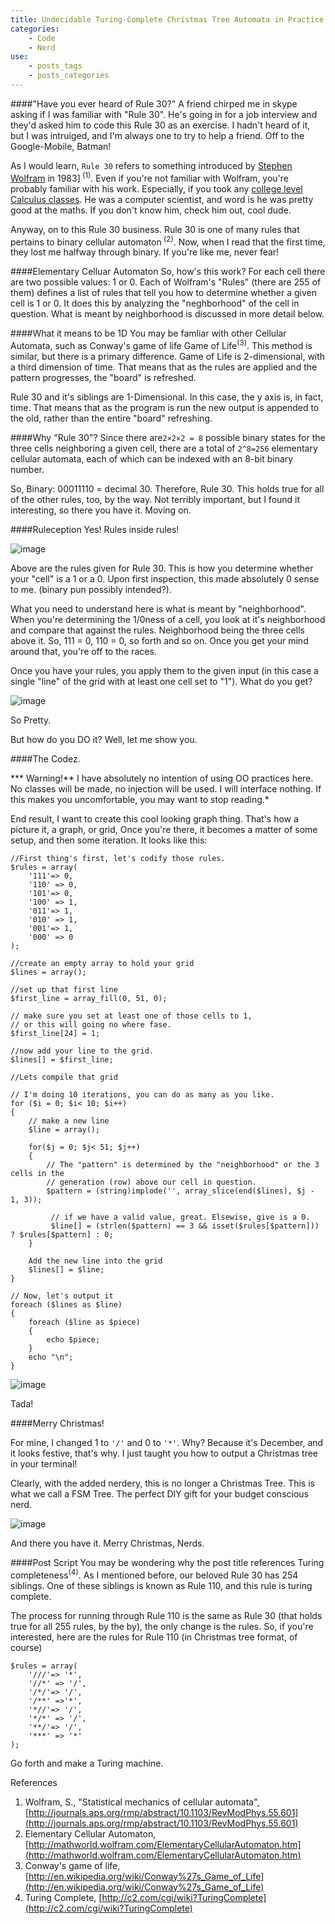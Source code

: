 ```yaml
---
title: Undecidable Turing-Complete Christmas Tree Automata in Practice
categories:
    - Code
    - Nerd
use:
    - posts_tags
    - posts_categories
---
```


####"Have you ever heard of Rule 30?"
A friend chirped me in skype asking if I was familiar with "Rule 30". He's going in for a job interview and they'd asked him to code this Rule 30 as an exercise. I hadn't heard of it, but I was intruiged, and I'm always one to try to help a friend. Off to the Google-Mobile, Batman!

As I would learn, `Rule 30` refers to something introduced by  [Stephen Wolfram](http://en.wikipedia.org/wiki/Stephen_Wolfram) in 1983]<sup> (1)</sup>.  Even if you're not familiar with Wolfram, you're probably familiar with his work. Especially, if you took any [college level Calculus classes](http://www.wolframalpha.com/). He was a computer scientist, and word is he was pretty good at the maths. If you don't know him, check him out, cool dude. 

Anyway, on to this Rule 30 business. Rule 30 is one of many rules that pertains to binary cellular automaton<sup> (2)</sup>. Now, when I read that the first time, they lost me halfway through binary. If you're like me, never fear!

####Elementary Celluar Automaton
So, how's this work? For each cell there are two possible values: 1 or 0. Each of Wolfram's "Rules" (there are 255 of them) defines a list of rules that tell you how to determine whether a given cell is 1 or 0. It does this by analyzing the "neghborhood" of the cell in question. What is meant by neighborhood is discussed in more detail below. 

####What it means to be 1D
You may be famliar with other Cellular Automata, such as Conway's game of life Game of Life<sup>(3)</sup>. This method is similar, but there is a primary difference. Game of Life is 2-dimensional, with a third dimension of time. That means that as the rules are applied and the pattern progresses, the "board" is refreshed. 

Rule 30 and it's siblings are 1-Dimensional. In this case, the y axis is, in fact, time. That means that as the program is run the new output is appended to the old, rather than the entire "board" refreshing. 

####Why "Rule 30"?
Since there are`2×2×2 = 8` possible binary states for the three cells neighboring a given cell, there are a total of `2^8=256` elementary cellular automata, each of which can be indexed with an 8-bit binary number. 

So, Binary: 00011110 = decimal 30. Therefore, Rule 30. This holds true for all of the other rules, too, by the way. Not terribly important, but I found it interesting, so there you have it. Moving on. 

####Ruleception
Yes! Rules inside rules!

![image](/img/rule30.gif)

Above are the rules given for Rule 30. This is how you determine whether your "cell" is a 1 or a 0. Upon first inspection, this made absolutely 0 sense to me. (binary pun possibly intended?). 

What you need to understand here is what is meant by "neighborhood". When you're determining the 1/0ness of a cell, you look at it's neighborhood and compare that against the rules. Neighborhood being the three cells above it. So, 111 = 0, 110 = 0, so forth and so on. Once you get your mind around that, you're off to the races. 

Once you have your rules, you apply them to the given input (in this case a single "line" of the grid with at least one cell set to "1"). What do you get?

![image](/img/rule30graph.png)

So Pretty. 

But how do you DO it? Well, let me show you. 

####The Codez.

*** Warning!** I have absolutely no intention of using OO practices here. No classes will be made, no injection will be used. I will interface nothing. If this makes you uncomfortable, you may want to stop reading.*

End result, I want to create this cool looking graph thing. That's how a picture it, a graph, or grid, Once you're there, it becomes a matter of some setup, and then some iteration. It looks like this: 

```
//First thing's first, let's codify those rules. 
$rules = array(
    '111'=> 0,
    '110' => 0,
    '101'=> 0,
    '100' => 1,
    '011'=> 1,
    '010' => 1,
    '001'=> 1,
    '000' => 0
);

//create an empty array to hold your grid
$lines = array();

//set up that first line 
$first_line = array_fill(0, 51, 0);

// make sure you set at least one of those cells to 1,
// or this will going no where fase. 
$first_line[24] = 1;

//now add your line to the grid. 
$lines[] = $first_line;

//Lets compile that grid

// I'm doing 10 iterations, you can do as many as you like. 
for ($i = 0; $i< 10; $i++)
{
    // make a new line
    $line = array();
    
    for($j = 0; $j< 51; $j++)
    {
        // The "pattern" is determined by the "neighborhood" or the 3 cells in the 
        // generation (row) above our cell in question. 
        $pattern = (string)implode('', array_slice(end($lines), $j - 1, 3));
 
         // if we have a valid value, great. Elsewise, give is a 0. 
         $line[] = (strlen($pattern) == 3 && isset($rules[$pattern])) ? $rules[$pattern] : 0;
    }
    
    Add the new line into the grid
    $lines[] = $line;
}

// Now, let's output it
foreach ($lines as $line)
{
    foreach ($line as $piece)
    {
        echo $piece;
    }
    echo "\n";
}
```
![image](/img/rule30output.png)

Tada! 

####Merry Christmas!

For mine, I changed 1 to `'/'` and 0 to `'*'`. Why? Because it's December, and it looks festive, that's why. I just taught you how to output a Christmas tree in your terminal!

Clearly, with the added nerdery, this is no longer a Christmas Tree. This is what we call a FSM Tree. The perfect DIY gift for your budget conscious nerd. 


![image](http://media.giphy.com/media/14cUTtBgAXn7J6/giphy.gif)

And there you have it. Merry Christmas, Nerds. 

####Post Script
You may be wondering why the post title references Turing completeness<sup>(4)</sup>. As I mentioned before, our beloved Rule 30 has 254 siblings. One of these siblings is known as Rule 110, and this rule is turing complete. 

The process for running through Rule 110 is the same as Rule 30 (that holds true for all 255 rules, by the by), the only change is the rules. So, if you're interested, here are the rules for Rule 110 (in Christmas tree format, of course)

    $rules = array(
        '///'=> '*',
        '//*' => '/',
        '/*/'=> '/',
        '/**' =>'*',
        '*//'=> '/',
        '*/*' => '/',
        '**/'=> '/',
        '***' => '*'
    );


Go forth and make a Turing machine. 


References

1. Wolfram, S., "Statistical mechanics of cellular automata", [http://journals.aps.org/rmp/abstract/10.1103/RevModPhys.55.601](http://journals.aps.org/rmp/abstract/10.1103/RevModPhys.55.601) 
2. Elementary Cellular Automaton, [http://mathworld.wolfram.com/ElementaryCellularAutomaton.htm](http://mathworld.wolfram.com/ElementaryCellularAutomaton.htm)
3. Conway's game of life, [http://en.wikipedia.org/wiki/Conway%27s_Game_of_Life](http://en.wikipedia.org/wiki/Conway%27s_Game_of_Life)
4. Turing Complete, [http://c2.com/cgi/wiki?TuringComplete](http://c2.com/cgi/wiki?TuringComplete)